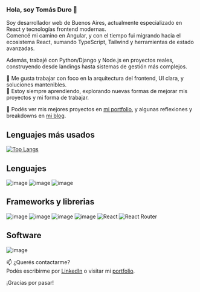 ### Hola, soy Tomás Duro 👋

Soy desarrollador web de Buenos Aires, actualmente especializado en React y tecnologías frontend modernas.  
Comencé mi camino en Angular, y con el tiempo fui migrando hacia el ecosistema React, sumando TypeScript, Tailwind y herramientas de estado avanzadas.

Además, trabajé con Python/Django y Node.js en proyectos reales, construyendo desde landings hasta sistemas de gestión más complejos.

🧠 Me gusta trabajar con foco en la arquitectura del frontend, UI clara, y soluciones mantenibles.  
🧪 Estoy siempre aprendiendo, explorando nuevas formas de mejorar mis proyectos y mi forma de trabajar.

🚀 Podés ver mis mejores proyectos en [mi portfolio](https://tommasdev.vercel.app), y algunas reflexiones y breakdowns en [mi blog](https://tommasdev.vercel.app/blog).

## **Lenguajes más usados**
[![Top Langs](https://github-readme-stats.vercel.app/api/top-langs/?username=tomasagustinduro&layout=compact)](https://github.com/anuraghazra/github-readme-stats)

## **Lenguajes** 
![image](https://img.shields.io/badge/HTML5-E34F26?style=for-the-badge&logo=html5&logoColor=white)
![image](https://img.shields.io/badge/CSS3-1572B6?style=for-the-badge&logo=css3&logoColor=white)
![image](https://img.shields.io/badge/JavaScript-323330?style=for-the-badge&logo=javascript&logoColor=F7DF1E)


## **Frameworks y librerias**
![image](https://img.shields.io/badge/Bootstrap-563D7C?style=for-the-badge&logo=bootstrap&logoColor=white)
![image](https://img.shields.io/badge/Sass-CC6699?style=for-the-badge&logo=sass&logoColor=white)
![image](https://img.shields.io/badge/jQuery-0769AD?style=for-the-badge&logo=jquery&logoColor=white)
![image](https://img.shields.io/badge/Angular-DD0031?style=for-the-badge&logo=angular&logoColor=white)
![React](https://img.shields.io/badge/react-%2320232a.svg?style=for-the-badge&logo=react&logoColor=%2361DAFB)
![React Router](https://img.shields.io/badge/React_Router-CA4245?style=for-the-badge&logo=react-router&logoColor=white)

## **Software** 
![image](https://img.shields.io/badge/Visual_Studio_Code-0078D4?style=for-the-badge&logo=visual%20studio%20code&logoColor=white)

📫 ¿Querés contactarme?  
Podés escribirme por [LinkedIn](https://www.linkedin.com/in/tomas-duro) o visitar mi [portfolio](https://tommasdev.vercel.app).

¡Gracias por pasar!
